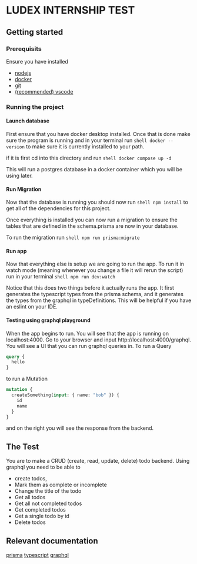 # LUDEX INTERNSHIP TEST

## Getting started

### Prerequisits

Ensure you have installed

- [nodejs](https://nodejs.org)
- [docker](https://www.docker.com/get-started/)
- [git](https://git-scm.com/)
- [(recommended) vscode](https://code.visualstudio.com/)

### Running the project

#### Launch database

First ensure that you have docker desktop installed. Once that is done make sure the program is running and in your terminal run
`shell docker --version` to make sure it is currently installed to your path.

if it is first cd into this directory and run `shell docker compose up -d`

This will run a postgres database in a docker container which you will be using later.

#### Run Migration

Now that the database is running you should now run `shell npm install` to get all of the dependencies for this project.

Once everything is installed you can now run a migration to ensure the tables that are defined in the schema.prisma are now in your database.

To run the migration run `shell npm run prisma:migrate`

#### Run app

Now that everything else is setup we are going to run the app. To run it in watch mode (meaning whenever you change a file it will rerun the script) run in your terminal `shell npm run dev:watch`

Notice that this does two things before it actually runs the app. It first generates the typescript types from the prisma schema, and it generates the types from the graphql in typeDefinitions. This will be helpful if you have an eslint on your IDE.

#### Testing using graphql playground

When the app begins to run. You will see that the app is running on localhost:4000. Go to your browser and input http://localhost:4000/graphql. You will see a UI that you can run graphql queries in. To run a Query

```graphql
query {
  hello
}
```

to run a Mutation

```graphql
mutation {
  createSomething(input: { name: "bob" }) {
    id
    name
  }
}
```

and on the right you will see the response from the backend.

## The Test

You are to make a CRUD (create, read, update, delete) todo backend. Using graphql you need to be able to

- create todos,
- Mark them as complete or incomplete
- Change the title of the todo
- Get all todos
- Get all not completed todos
- Get completed todos
- Get a single todo by id
- Delete todos

## Relevant documentation

[prisma](https://www.prisma.io/docs/orm/prisma-client/queries/crud)
[typescript](https://www.typescriptlang.org/docs/handbook/typescript-from-scratch.html)
[graphql](https://graphql.org/learn/)

